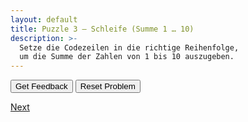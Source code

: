 ```yaml
---
layout: default
title: Puzzle 3 – Schleife (Summe 1 … 10)
description: >-
  Setze die Codezeilen in die richtige Reihenfolge,
  um die Summe der Zahlen von 1 bis 10 auszugeben.
---
```


<div id="p3-trash" class="sortable-code"></div>
<div id="p3-work"  class="sortable-code"></div>
<div style="clear: both;"></div>

<p>
  <input id="p3-feedback" value="Get Feedback"  type="button" />
  <input id="p3-reset"    value="Reset Problem" type="button" />
</p>

<script type="text/javascript">
(function () {
  var initial =
    "total = 0\\n" +
    "for i in range(1, 11):\\n" +
    "    total += i\\n" +
    "print(total)\\n" +
    "i = 0  #distractor\\n";

  var pp = new ParsonsWidget({
    sortableId: "p3-work",
    trashId:    "p3-trash",
    grader:     ParsonsWidget._graders.LineBasedGrader,
    can_indent: true,
    x_indent:   50,
    lang:       "en",
    max_wrong_lines: 10
  });
  pp.init(initial);
  pp.shuffleLines();
  $("#p3-reset").click(function (e) { e.preventDefault(); pp.shuffleLines(); });
  $("#p3-feedback").click(function (e) { e.preventDefault(); pp.getFeedback(); });
})();
</script>

[Next](./aufg4.html)
